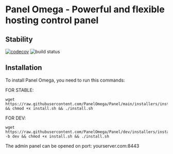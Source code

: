 # Panel Omega - Powerful and flexible hosting control panel

## Stability
[![codecov](https://codecov.io/gh/PanelOmega/Panel/branch/main/graph/badge.svg?token=WW6FN4H6EC)](https://codecov.io/gh/PanelOmega/Panel)
![build status](https://github.com/PanelOmega/Panel/actions/workflows/app-unit-test.yml/badge.svg?branch=main)

## Installation
To install Panel Omega, you need to run this commands:

FOR STABLE:
```
wget https://raw.githubusercontent.com/PanelOmega/Panel/main/installers/install.sh && chmod +x install.sh && ./install.sh
```


FOR DEV:
```
wget https://raw.githubusercontent.com/PanelOmega/Panel/dev/installers/install.sh -b dev && chmod +x install.sh && ./install.sh
```

The admin panel can be opened on port: yourserver.com:8443
